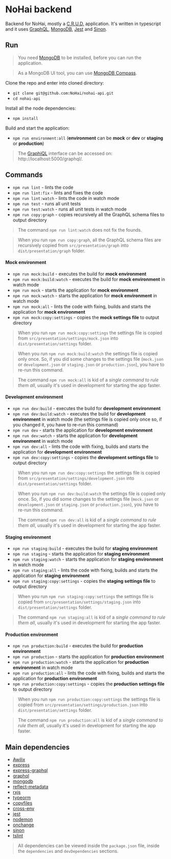 # NoHai backend
Backend for NoHai, mostly a [C.R.U.D.](https://en.wikipedia.org/wiki/Create,_read,_update_and_delete) application. It's written in typescript and it uses [GraphQL](https://graphql.org/), [MongoDB](https://www.mongodb.com/), [Jest](https://jestjs.io/) and [Sinon](https://sinonjs.org/).  

## Run
> You need [MongoDB](https://www.mongodb.com/) to be installed, before you can run the application.

> As a MongoDB UI tool, you can use [MongoDB Compass](https://www.mongodb.com/products/compass).

Clone the repo and enter into cloned directory:

* `git clone git@github.com:NoHai/nohai-api.git`
* `cd nohai-api`

Install all the node dependencies:

* `npm install`

Build and start the application:

* `npm run environment:all` (**environment** can be **mock** or **dev** or **staging** or **production**)

> The [GraphiQL](https://github.com/graphql/graphiql) interface can be accessed on: http://localhost:5000/graphql/.

## Commands
* `npm run lint` - lints the code
* `npm run lint:fix` - lints and fixes the code
* `npm run lint:watch` - lints the code in watch mode
* `npm run test` - runs all unit tests
* `npm run test:watch` - runs all unit tests in watch mode
* `npm run copy:graph` - copies recursively all the GraphQL schema files to output directory

> The command `npm run lint:watch` does not fix the founds.

> When you run `npm run copy:graph`, all the GraphQL schema files are recursively copied from `src/presentation/graph` into `dist/presentation/graph` folder.

#### Mock environment
* `npm run mock:build` - executes the build for **mock environment**
* `npm run mock:build:watch` - executes the build for **mock environment** in watch mode
* `npm run mock` - starts the application for **mock environment**
* `npm run mock:watch` - starts the application for **mock environment** in watch mode
* `npm run mock:all` - lints the code with fixing, builds and starts the application for **mock environment**
* `npm run mock:copy:settings` - copies the **mock settings file** to output directory

> When you run `npm run mock:copy:settings` the settings file is copied from `src/presentation/settings/mock.json` into `dist/presentation/settings` folder.

> When you run `npm run mock:build:watch` the settings file is copied only once. So, if you did some changes to the settings file (`mock.json` or `development.json` or `staging.json` or `production.json`), you have to re-run this command.

> The command `npm run mock:all` is kid of a *single command to rule them all*, usually it's used in development for starting the app faster.

#### Development environment
* `npm run dev:build` - executes the build for **development environment**
* `npm run dev:build:watch` - executes the build for **development environment** in watch mode (the settings file is copied only once so, if you changed it, you have to re-run this command)
* `npm run dev` - starts the application for **development environment**
* `npm run dev:watch` - starts the application for **development environment** in watch mode
* `npm run dev:all` - lints the code with fixing, builds and starts the application for **development environment**
* `npm run dev:copy:settings` - copies the **development settings file** to output directory 

> When you run `npm run dev:copy:settings` the settings file is copied from `src/presentation/settings/development.json` into `dist/presentation/settings` folder.

> When you run `npm run dev:build:watch` the settings file is copied only once. So, if you did some changes to the settings file (`mock.json` or `development.json` or `staging.json` or `production.json`), you have to re-run this command.

> The command `npm run dev:all` is kid of a *single command to rule them all*, usually it's used in development for starting the app faster.

#### Staging environment
* `npm run staging:build` - executes the build for **staging environment**
* `npm run staging` - starts the application for **staging environment**
* `npm run staging:watch` - starts the application for **staging environment** in watch mode
* `npm run staging:all` - lints the code with fixing, builds and starts the application for **staging environment**
* `npm run staging:copy:settings` - copies the **staging settings file** to output directory

> When you run `npm run staging:copy:settings` the settings file is copied from `src/presentation/settings/staging.json` into `dist/presentation/settings` folder.

> The command `npm run staging:all` is kid of a *single command to rule them all*, usually it's used in development for starting the app faster.

#### Production environment
* `npm run production:build` - executes the build for **production environment**
* `npm run production` - starts the application for **production environment**
* `npm run production:watch` - starts the application for **production environment** in watch mode
* `npm run production:all` - lints the code with fixing, builds and starts the application for **production environment**
* `npm run production:copy:settings` - copies the **production settings file** to output directory

> When you run `npm run production:copy:settings` the settings file is copied from `src/presentation/settings/production.json` into `dist/presentation/settings` folder.

> The command `npm run production:all` is kid of a *single command to rule them all*, usually it's used in development for starting the app faster.

## Main dependencies
* [Awilix](https://github.com/jeffijoe/awilix#readme)
* [express](https://expressjs.com/)
* [express-graphql](https://github.com/graphql/express-graphql)
* [graphql](https://github.com/graphql/graphql-js)
* [mongodb](https://github.com/mongodb/node-mongodb-native)
* [reflect-metadata](https://rbuckton.github.io/reflect-metadata/)
* [rxjs](https://rxjs.dev/)
* [typeorm](https://typeorm.io/#/)
* [copyfiles](https://github.com/calvinmetcalf/copyfiles#readme)
* [cross-env](https://github.com/kentcdodds/cross-env#readme)
* [jest](https://jestjs.io/)
* [nodemon](https://nodemon.io/)
* [onchange](https://github.com/Qard/onchange)
* [sinon](https://sinonjs.org/)
* [tslint](https://palantir.github.io/tslint/)

> All dependencies can be viewed inside the `package.json` file, inside the `dependencies` and `devDependencies` sections.
